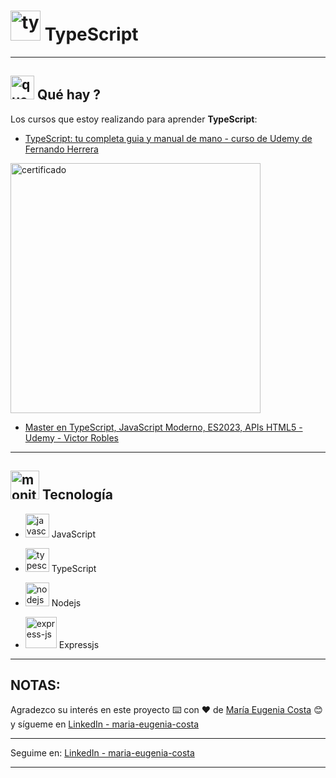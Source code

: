 # <img width="48" height="48" src="https://img.icons8.com/color/48/typescript.png" alt="typescript"/> TypeScript

---

## <img width="38" height="38" src="https://img.icons8.com/doodle/38/question-mark--v1.png" alt="question mark"/> Qué hay ?

Los cursos que estoy realizando para aprender **TypeScript**:

- [TypeScript: tu completa guia y manual de mano - curso de Udemy de Fernando Herrera](https://github.com/eugenia1984/typescript/tree/main/ts_curso_fernando_herrera)

<img src="https://github.com/eugenia1984/typescript/assets/72580574/96017766-25ae-4b1f-918a-cdb44b0b1401" width="400" alt="certificado" />


- [ Master en TypeScript, JavaScript Moderno, ES2023, APIs HTML5 - Udemy - Victor Robles](https://github.com/eugenia1984/typescript/tree/main/typescript_udemy_victor_robles)


---

## <img width="46" height="46" src="https://img.icons8.com/office/46/monitor.png" alt="monitor"/> Tecnología

- <img width="38" height="38" src="https://img.icons8.com/color/38/javascript--v1.png" alt="javascript"/> JavaScript

- <img width="38" height="38" src="https://img.icons8.com/color/38/typescript.png" alt="typescript"/> TypeScript

- <img width="38" height="38" src="https://img.icons8.com/color/38/nodejs.png" alt="nodejs"/> Nodejs

-  <img width="50" height="50" src="https://img.icons8.com/ios/50/express-js.png" alt="express-js"/> Expressjs
  
---

## NOTAS:

Agradezco su interés en este proyecto ⌨️ con ❤️ de [María Eugenia Costa](https://github.com/eugenia1984) 😊 y sígueme en [LinkedIn - maria-eugenia-costa](https://www.linkedin.com/in/maria-eugenia-costa/)

---

Seguime en: [LinkedIn - maria-eugenia-costa](https://www.linkedin.com/in/maria-eugenia-costa/)

---

